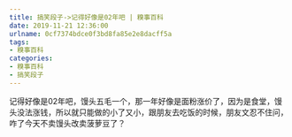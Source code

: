 ```yaml
---
title: 搞笑段子->记得好像是02年吧 | 糗事百科
date: 2019-11-21 12:36:00
urlname: 0cf7374bdce0f3bd8fa85e2e8dacff5a
tags: 
- 糗事百科
categories:
- 糗事百科
- 搞笑段子
---
```

记得好像是02年吧，馒头五毛一个，那一年好像是面粉涨价了，因为是食堂，馒头没法涨钱，所以就只能做的小了又小，跟朋友去吃饭的时候，朋友文忍不住问，咋了今天不卖馒头改卖菠萝豆了？


